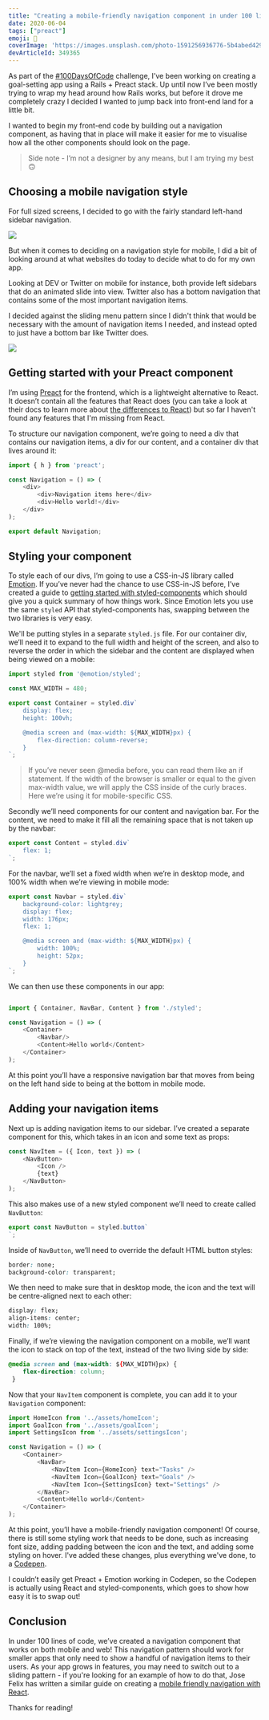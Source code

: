 ```yaml
---
title: "Creating a mobile-friendly navigation component in under 100 lines of code "
date: 2020-06-04
tags: ["preact"]
emoji: 💯
coverImage: 'https://images.unsplash.com/photo-1591256936776-5b4abed4299d?ixlib=rb-1.2.1&ixid=eyJhcHBfaWQiOjEyMDd9&auto=format&fit=crop&w=900&q=60'
devArticleId: 349365
--- 
```


As part of the [#100DaysOfCode](https://www.100daysofcode.com/) challenge, I’ve been working on creating a goal-setting app using a Rails + Preact stack. Up until now I’ve been mostly trying to wrap my head around how Rails works, but before it drove me completely crazy I decided I wanted to jump back into front-end land for a little bit. 

I wanted to begin my front-end code by building out a navigation component, as having that in place will make it easier for me to visualise how all the other components should look on the page. 

> Side note - I’m not a designer by any means, but I am trying my best 🙃

## Choosing a mobile navigation style

For full sized screens, I decided to go with the fairly standard left-hand sidebar navigation.

![](web-navigation.png)

 But when it comes to deciding on a navigation style for mobile, I did a bit of looking around at what websites do today to decide what to do for my own app. 

Looking at DEV or Twitter on mobile for instance, both provide left sidebars that do an animated slide into view. Twitter also has a bottom navigation that contains some of the most important navigation items.

I decided against the sliding menu pattern since I didn't think that would be necessary with the amount of navigation items I needed, and instead opted to just have a bottom bar like Twitter does.

![](mobile-navigation.png)

## Getting started with your Preact component

I’m using [Preact](preactjs.com/) for the frontend, which is a lightweight alternative to React. It doesn’t contain all the features that React does (you can take a look at their docs to learn more about [the differences to React](https://preactjs.com/guide/v10/differences-to-react)) but so far I haven't found any features that I'm missing from React. 

To structure our navigation component, we’re going to need a div that contains our navigation items, a div for our content, and a container div that lives around it:
```js
import { h } from 'preact';

const Navigation = () => (
    <div>
        <div>Navigation items here</div>
        <div>Hello world!</div>
    </div>
);

export default Navigation;

```

## Styling your component

To style each of our divs, I’m going to use a CSS-in-JS library called [Emotion](https://emotion.sh/docs/introduction). If you’ve never had the chance to use CSS-in-JS before, I’ve created a guide to [getting started with styled-components](https://www.emgoto.com/react-styled-components/) which should give you a quick summary of how things work. Since Emotion lets you use the same `styled` API that styled-components has, swapping between the two libraries is very easy.

We'll be putting styles in a separate `styled.js` file. For our container div, we’ll need it to expand to the full width and height of the screen, and also to reverse the order in which the sidebar and the content are displayed when being viewed on a mobile:
```js
import styled from '@emotion/styled';

const MAX_WIDTH = 480;

export const Container = styled.div`
    display: flex;
    height: 100vh;

    @media screen and (max-width: ${MAX_WIDTH}px) {
        flex-direction: column-reverse;
    }
`;

```
> If you’ve never seen @media before,  you can read them like an if statement. If the width of the browser is smaller or equal to the given max-width value, we will apply the CSS inside of the curly braces. Here we’re using it for mobile-specific CSS.

Secondly we’ll need components for our content and navigation bar. For the content, we need to make it fill all the remaining space that is not taken up by the navbar:
```js
export const Content = styled.div`
    flex: 1;
`;

```
For the navbar, we’ll set a fixed width when we’re in desktop mode, and 100% width when we’re viewing in mobile mode: 
```js
export const Navbar = styled.div`
    background-color: lightgrey;
    display: flex;
    width: 176px;
	flex: 1;

    @media screen and (max-width: ${MAX_WIDTH}px) {
        width: 100%;
		height: 52px;
    }
`;
```
We can then use these components in our app:
```js

import { Container, NavBar, Content } from './styled';

const Navigation = () => (
    <Container>
        <Navbar/>
        <Content>Hello world</Content>
    </Container>
);

```
At this point you’ll have a responsive navigation bar that moves from being on the left hand side to being at the bottom in mobile mode. 

## Adding your navigation items

Next up is adding navigation items to our sidebar. I’ve created a separate component for this, which takes in an icon and some text as props:
```js
const NavItem = ({ Icon, text }) => (
    <NavButton>
        <Icon />
        {text}
    </NavButton>
);
```
This also makes use of a new styled component we’ll need to create called `NavButton`:
```js
export const NavButton = styled.button`
`;

```

Inside of `NavButton`, we’ll need to override the default HTML button styles:
```css
border: none;
background-color: transparent;
```

We then need to make sure that in desktop mode, the icon and the text will be centre-aligned next to each other:

```css
display: flex;
align-items: center;
width: 100%;
```

Finally, if we’re viewing the navigation component on a mobile, we’ll want the icon to stack on top of the text, instead of the two living side by side:
```css
@media screen and (max-width: ${MAX_WIDTH}px) {
    flex-direction: column;
 }
```

Now that your `NavItem` component is complete, you can add it to your `Navigation` component:
```js
import HomeIcon from '../assets/homeIcon';
import GoalIcon from '../assets/goalIcon';
import SettingsIcon from '../assets/settingsIcon';

const Navigation = () => (
    <Container>
        <NavBar>
            <NavItem Icon={HomeIcon} text="Tasks" />
            <NavItem Icon={GoalIcon} text="Goals" />
            <NavItem Icon={SettingsIcon} text="Settings" />
        </NavBar>
        <Content>Hello world</Content>
    </Container>
);
```

At this point, you’ll have a mobile-friendly navigation component! Of course, there is still some styling work that needs to be done, such as increasing font size, adding padding between the icon and the text, and adding some styling on hover. I've added these changes, plus everything we've done, to a [Codepen](https://codepen.io/emgoto/pen/mdVyyBP).

I couldn’t easily get Preact + Emotion working in Codepen, so the Codepen is actually using React and styled-components, which goes to show how easy it is to swap out! 

## Conclusion

In under 100 lines of code, we’ve created a navigation component that works on both mobile and web! This navigation pattern should work for smaller apps that only need to show a handful of navigation items to their users. As your app grows in features, you may need to switch out to a sliding pattern - if you're looking for an example of how to do that, Jose Felix has written a similar guide on creating a [mobile friendly navigation with React](https://dev.to/jfelx/create-a-mobile-friendly-navigation-with-react-4930).

Thanks for reading!